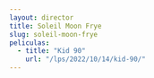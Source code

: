 ```yaml
---
layout: director
title: Soleil Moon Frye
slug: soleil-moon-frye
peliculas:
  - title: "Kid 90"
    url: "/lps/2022/10/14/kid-90/"
---
```

